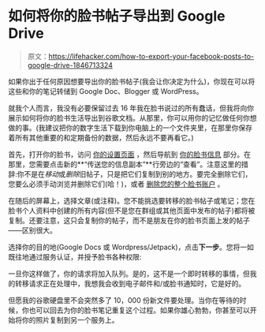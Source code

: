 # 如何将你的脸书帖子导出到 Google Drive

> 原文：<https://lifehacker.com/how-to-export-your-facebook-posts-to-google-drive-1846713324>

如果你出于任何原因想要导出你的脸书帖子(我会让你决定为什么)，你现在可以将这些和你的笔记转储到 Google Doc、Blogger 或 WordPress。



就我个人而言，我没有必要保留过去 16 年我在脸书说过的所有蠢话，但我将向你展示如何将你的脸书生活导出到谷歌文档。从那里，你可以用你的记忆做任何你想做的事。(我建议把你的数字生活下载到你电脑上的一个文件夹里，在那里你保存着所有其他重要的和定期备份的数据，然后永远不要再看它。)

首先，打开你的脸书，访问 [你的设置页面](https://www.facebook.com/settings) ，然后导航到 [你的脸书信息](https://www.facebook.com/settings?tab=your_facebook_information) 部分。在那里，您需要点击新的**“传送您的信息副本”**行旁边的“查看”。注意这里的措辞:你不是在*移动*或*删除*旧帖子，只是把它们复制到别的地方。要完全删除它们，您要么必须手动浏览并删除它们(哈！)，或者 [删除您的整个脸书账户](https://lifehacker.com/how-to-delete-your-facebook-account-a-checklist-1829436824) 。

在随后的屏幕上，选择文章(或注释)。您不能挑选要转移的脸书帖子或笔记；您在脸书个人资料中创建的所有内容(但不是您在群组或其他页面中发布的帖子)都将被复制。还要注意，这只会复制你的帖子，而不是朋友在你的脸书页面上发的帖子——区别很大。

选择你的目的地(Google Docs 或 Wordpress/Jetpack)，点击**下一步**。您将一如既往地通过服务认证，并授予脸书各种权限:

一旦你这样做了，你的请求将加入队列。是的，这不是一个即时转移的事情，但我的转移请求正在处理中，我想我会收到电子邮件和/或脸书通知时，它是好的。

但愿我的谷歌硬盘里不会突然多了 10，000 份新文件要处理。当你在等待的时候，你也可以回去为你的脸书笔记重复这个过程。如果你雄心勃勃，你甚至可以开始将你的照片复制到另一个服务上。